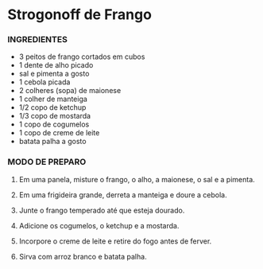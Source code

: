 # Strogonoff de Frango  
###  INGREDIENTES

- 3 peitos de frango cortados em cubos
- 1 dente de alho picado
- sal e pimenta a gosto
- 1 cebola picada
- 2 colheres (sopa) de maionese
- 1 colher de manteiga
- 1/2 copo de ketchup
- 1/3 copo de mostarda
- 1 copo de cogumelos
- 1 copo de creme de leite
- batata palha a gosto




### MODO DE PREPARO
1.  Em uma panela, misture o frango, o alho, a maionese, o sal e a pimenta.

3.  Em uma frigideira grande, derreta a manteiga e doure a cebola.

5.  Junte o frango temperado até que esteja dourado.

7. Adicione os cogumelos, o ketchup e a mostarda.

9. Incorpore o creme de leite e retire do fogo antes de ferver.

11. Sirva com arroz branco e batata palha.